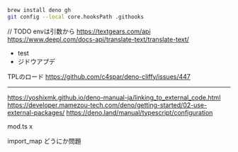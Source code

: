 ```bash
brew install deno gh
git config --local core.hooksPath .githooks
```

// TODO envは引数から https://textgears.com/api
https://www.deepl.com/docs-api/translate-text/translate-text/

- test
- ジドウアプデ

TPLのロード https://github.com/c4spar/deno-cliffy/issues/447

---

https://yoshixmk.github.io/deno-manual-ja/linking_to_external_code.html
https://developer.mamezou-tech.com/deno/getting-started/02-use-external-packages/
https://deno.land/manual/typescript/configuration

mod.ts x

import_map どうにか問題

<!-- o -->
<!-- deno run --unstable --allow-net --allow-env --allow-run --allow-write "https://deno.land/x/at_test@v7.0.0/src/useCase/gitmojiCommits/run.ts" -->
